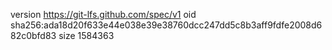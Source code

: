 version https://git-lfs.github.com/spec/v1
oid sha256:ada18d20f633e44e038e39e38760dcc247dd5c8b3aff9fdfe2008d682c0bfd83
size 1584363
